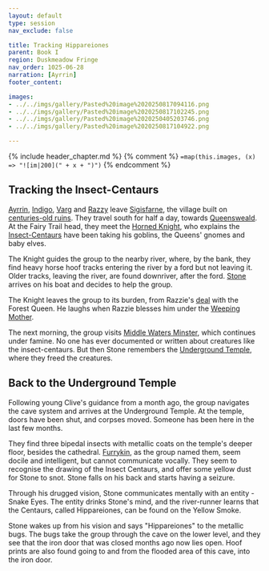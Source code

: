 ```yaml
---
layout: default
type: session
nav_exclude: false

title: Tracking Hippareiones 
parent: Book I
region: Duskmeadow Fringe
nav_order: 1025-06-28
narration: [Ayrrin]
footer_content: 

images:
- ../../imgs/gallery/Pasted%20image%2020250817094116.png
- ../../imgs/gallery/Pasted%20image%2020250817102245.png
- ../../imgs/gallery/Pasted%20image%2020250405203746.png
- ../../imgs/gallery/Pasted%20image%2020250817104922.png

---
```


{% include header_chapter.md %}
{% comment %}
`=map(this.images, (x) => "![im|200](" + x + ")")`
{% endcomment %}

## Tracking the Insect-Centaurs

[Ayrrin](../../directory/Sigisfarne/Ayrrin.md), [Indigo](../../directory/Sigisfarne/Indigo.md), [Varg](../../directory/DuskmeadowFringe/Varg.md) and [Razzy](../../directory/Sigisfarne/Razvan.md) leave [Sigisfarne](../../directory/Sigisfarne/index.md), the village built on [centuries-old ruins](../../gazetteer/Warden-Stone.md).
They travel south for half a day, towards [Queensweald](../../directory/DuskmeadowFringe/Queensweald.md).
At the Fairy Trail head, they meet the [Horned Knight](../../directory/DuskmeadowFringe/HornedKnight.md), who explains the [Insect-Centaurs](../../directory/DuskmeadowFringe/Hippareiones.md) have been taking his goblins, the Queens' gnomes and baby elves.

The Knight guides the group to the nearby river, where, by the bank, they find heavy horse hoof tracks entering the river by a ford but not leaving it.
Older tracks, leaving the river, are found downriver, after the ford.
[Stone](../../directory/Sigisfarne/Stone.md) arrives on his boat and decides to help the group.

The Knight leaves the group to its burden, from Razzie's [deal](ep_007.md) with the Forest Queen.
He laughs when Razzie blesses him under the [Weeping Mother](../../directory/weepingMother/index.md).

The next morning, the group visits [Middle Waters Minster](../../directory/DuskmeadowFringe/MiddleWatersMinster.md), which continues under famine.
No one has ever documented or written about creatures like the insect-centaurs.
But then Stone remembers the [Underground Temple](../../directory/DuskmeadowFringe/UndergroundTemple.md), where they freed the creatures.

## Back to the Underground Temple

Following young Clive's guidance from a month ago, the group navigates the cave system and arrives at the Underground Temple.
At the temple, doors have been shut, and corpses moved.
Someone has been here in the last few months.

They find three bipedal insects with metallic coats on the temple's deeper floor, besides the cathedral.
[Furrykin](../../directory/DuskmeadowFringe/Bugbears.md), as the group named them, seem docile and intelligent, but cannot communicate vocally.
They seem to recognise the drawing of the Insect Centaurs, and offer some yellow dust for Stone to snot.
Stone falls on his back and starts having a seizure.

Through his drugged vision, Stone communicates mentally with an entity - Snake Eyes.
The entity drinks Stone's mind, and the river-runner learns that the Centaurs, called Hippareiones, can be found on the Yellow Smoke.

Stone wakes up from his vision and says "Hippareiones" to the metallic bugs.
The bugs take the group through the cave on the lower level, and they see that the iron door that was closed months ago now lies open.
Hoof prints are also found going to and from the flooded area of this cave, into the iron door.